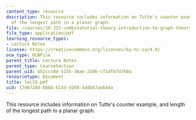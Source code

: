 ```yaml
---
content_type: resource
description: This resource includes information on Tutte's counter example, and length
  of the longest path in a planar graph.
file: /courses/18-315-combinatorial-theory-introduction-to-graph-theory-extremal-and-enumerative-combinatorics-spring-2005/17d0728d880db15d92695ddb67aeb44a_lec19.pdf
file_type: application/pdf
learning_resource_types:
- Lecture Notes
license: https://creativecommons.org/licenses/by-nc-sa/4.0/
ocw_type: OCWFile
parent_title: Lecture Notes
parent_type: CourseSection
parent_uid: b52ccc0d-5155-38ae-219b-cf1df67d760a
resourcetype: Document
title: lec19.pdf
uid: 17d0728d-880d-b15d-9269-5ddb67aeb44a
---
```

This resource includes information on Tutte's counter example, and length of the longest path in a planar graph.